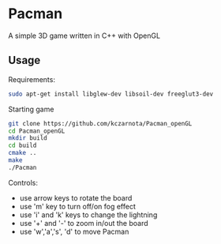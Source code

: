 # Pacman
A simple 3D game written in C++ with OpenGL

## Usage
Requirements:
```bash
sudo apt-get install libglew-dev libsoil-dev freeglut3-dev
```
Starting game
```bash
git clone https://github.com/kczarnota/Pacman_openGL
cd Pacman_openGL
mkdir build
cd build
cmake ..
make
./Pacman
```
Controls:
* use arrow keys to rotate the board
* use 'm' key to turn off/on fog effect
* use 'i' and 'k' keys to change the lightning
* use '+' and '-' to zoom in/out the board
* use 'w','a','s', 'd' to move Pacman